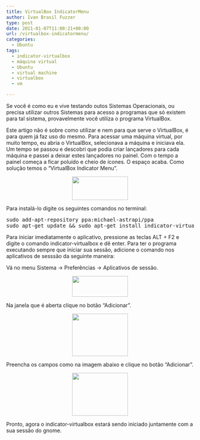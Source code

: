 ```yaml
---
title: VirtualBox IndicatorMenu
author: Ivan Brasil Fuzzer
type: post
date: 2011-01-07T11:00:21+00:00
url: /virtualbox-indicatormenu/
categories:
  - Ubuntu
tags:
  - indicator-virtualbox
  - máquina virtual
  - Ubuntu
  - virtual machine
  - virtualbox
  - vm

---
```

Se você é como eu e vive testando outos Sistemas Operacionais, ou precisa utilizar outros Sistemas para acesso a programas que só existem para tal sistema, provavelmente você utiliza o programa VirtualBox.

Este artigo não é sobre como utilizar e nem para que serve o VirtualBox, é para quem já faz uso do mesmo. Para acessar uma máquina virtual, por muito tempo, eu abria o VirtualBox, selecionava a máquina e iniciava ela. Um tempo se passou e descobri que podia criar lançadores para cada máquina e passei a deixar estes lançadores no painel. Com o tempo a painel começa a ficar poluído e cheio de ícones. O espaço acaba. Como solução temos o &#8220;VirtualBox Indicator Menu&#8221;.

<p style="text-align: center;">
  <a href="http://www.ubuntero.com.br/wp-content/uploads/2011/01/Captura_de_tela4.png"><img class="alignnone size-thumbnail wp-image-1301" title="Captura_de_tela" src="http://www.ubuntero.com.br/wp-content/uploads/2011/01/Captura_de_tela4-150x63.png" alt="" width="150" height="63" /></a>
</p>

Para instalá-lo digite os seguintes comandos no terminal:

<pre class="brush:shell">sudo add-apt-repository ppa:michael-astrapi/ppa
sudo apt-get update && sudo apt-get install indicator-virtualbox</pre>

Para iniciar imediatamente o aplicativo, pressione as teclas ALT + F2 e digite o comando indicator-virtualbox e dê enter. Para ter o programa executando sempre que iniciar sua sessão, adicione o comando nos aplicativos de sesssão da seguinte maneira:

Vá no menu Sistema -> Preferências -> Aplicativos de sessão.

<p style="text-align: center;">
  <a href="http://www.ubuntero.com.br/wp-content/uploads/2011/01/Captura_de_tela3.png"><img class="alignnone size-thumbnail wp-image-1298" title="Captura_de_tela" src="http://www.ubuntero.com.br/wp-content/uploads/2011/01/Captura_de_tela3-150x56.png" alt="" width="150" height="56" /></a>
</p>

<p style="text-align: left;">
  Na janela que é aberta clique no botão &#8220;Adicionar&#8221;.
</p>

<p style="text-align: center;">
  <a href="http://www.ubuntero.com.br/wp-content/uploads/2011/01/Captura_de_tela-13.png"><img class="alignnone size-thumbnail wp-image-1299" title="Captura_de_tela-1" src="http://www.ubuntero.com.br/wp-content/uploads/2011/01/Captura_de_tela-13-150x114.png" alt="" width="150" height="114" /></a>
</p>

<p style="text-align: left;">
  Preencha os campos como na imagem abaixo e clique no botão &#8220;Adicionar&#8221;.
</p>

<p style="text-align: center;">
  <a href="http://www.ubuntero.com.br/wp-content/uploads/2011/01/Captura_de_tela-21.png"><img class="alignnone size-thumbnail wp-image-1300" title="Captura_de_tela-2" src="http://www.ubuntero.com.br/wp-content/uploads/2011/01/Captura_de_tela-21-150x115.png" alt="" width="150" height="115" /></a>
</p>

<p style="text-align: left;">
  Pronto, agora o indicator-virtualbox estará sendo iniciado juntamente com a sua sessão do gnome.
</p>